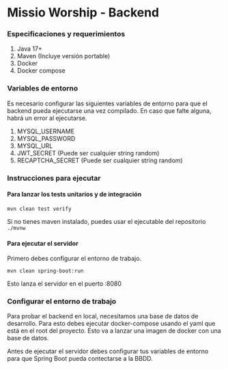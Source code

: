 # Missio Worship - Backend

### Especificaciones y requerimientos

1. Java 17+
2. Maven (Incluye versión portable)
3. Docker
4. Docker compose

### Variables de entorno

Es necesario configurar las siguientes variables de
entorno para que el backend pueda ejecutarse una vez compilado.
En caso que falte alguna, habrá un error al ejecutarse.

1. MYSQL_USERNAME
2. MYSQL_PASSWORD
3. MYSQL_URL
4. JWT_SECRET (Puede ser cualquier string random)
5. RECAPTCHA_SECRET (Puede ser cualquier string random)

### Instrucciones para ejecutar

#### Para lanzar los tests unitarios y de integración

``mvn clean test verify``

Si no tienes maven instalado, puedes usar el ejecutable del repositorio ``./mvnw``

#### Para ejecutar el servidor

Primero debes configurar el entorno de trabajo.

``mvn clean spring-boot:run``

Esto lanza el servidor en el puerto :8080

### Configurar el entorno de trabajo

Para probar el backend en local, necesitamos una base de datos de desarrollo. 
Para esto debes ejecutar docker-compose usando el yaml que está en el root del proyecto.
Esto va a lanzar una imagen de docker con una base de datos.

Antes de ejecutar el servidor debes configurar tus variables de entorno para que Spring Boot pueda contectarse a la BBDD.